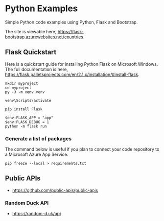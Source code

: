 # Python Examples

Simple Python code examples using Python, Flask and Bootstrap.

The site is viewable here, <a href="https://flask-bootstrap.azurewebsites.net/">https://flask-bootstrap.azurewebsites.net/countries</a>.

## Flask Quickstart

Here is a quickstart guide for installing Python Flask on Microsoft Windows. The full documentation is here, <a href="https://flask.palletsprojects.com/en/2.1.x/installation/#install-flask">https://flask.palletsprojects.com/en/2.1.x/installation/#install-flask</a>.

```
mkdir myproject
cd myproject
py -3 -m venv venv

venv\Scripts\activate

pip install Flask

$env:FLASK_APP = "app"
$env:FLASK_DEBUG = 1
python -m flask run
```

### Generate a list of packages
The command below is useful if you plan to connect your code repository to a Microsoft Azure App Service.

```
pip freeze --local > requirements.txt
```

## Public APIs
* https://github.com/public-apis/public-apis

### Random Duck API
* https://random-d.uk/api